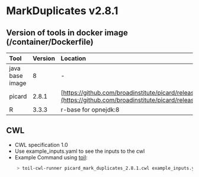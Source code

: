 # MarkDuplicates v2.8.1

## Version of tools in docker image \(/container/Dockerfile\)

| Tool | Version | Location |
| :--- | :--- | :--- |
| java base image | 8 | - |
| picard | 2.8.1 | [https://github.com/broadinstitute/picard/releases/download/2.8.1/picard.jar](https://github.com/broadinstitute/picard/releases/download/2.8.1/picard.jar) |
| R | 3.3.3 | r-base for opnejdk:8 |

## CWL

* CWL specification 1.0
* Use example\_inputs.yaml to see the inputs to the cwl
* Example Command using [toil](https://toil.readthedocs.io):

```bash
    > toil-cwl-runner picard_mark_duplicates_2.8.1.cwl example_inputs.yaml
```

